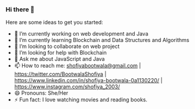 ### Hi there 👋

<!--
**Shofiya2003/Shofiya2003** is a ✨ _special_ ✨ repository because its `README.md` (this file) appears on your GitHub profile.
-->
Here are some ideas to get you started:

- 🔭 I’m currently working on web development and Java
- 🌱 I’m currently learning Blockchain and Data Structures and Algorithms
- 👯 I’m looking to collaborate on web project
- 🤔 I’m looking for help with Blockchain
- 💬 Ask me about JavaScript and Java
- 📫 How to reach me: shofiyabootwala@gmail.com | https://twitter.com/BootwalaShofiya | https://www.linkedin.com/in/shofiya-bootwala-0a1130220/ | https://www.instagram.com/shofiya_2003/
- 😄 Pronouns: She/Her
- ⚡ Fun fact: I love watching movies and reading books.

